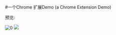 #一个Chrome 扩展Demo (a Chrome Extension Demo)


预览:



![0](http://imgurl.pandago.tk/dispatch/5c21b35718ead0001783f1bb62af2485)
<img src="http://imgurl.pandago.tk/dispatch/5c21b35718ead0001783f1bb62af2485">